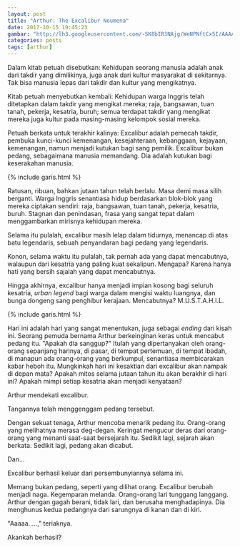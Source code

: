 ```yaml
---
layout: post
title: "Arthur: The Excalibur Noumena"
date: 2017-10-15 19:45:23
gambar: "http://lh3.googleusercontent.com/-SK8bIR3NAjg/WeNPNftCx5I/AAAAAAAACeA/N_7yWgpL870FSTL57mZATvVpXeewRNTAACLcBGAs/s900/saber___arturia_pendragon_by_dramakidd-d526ybs.png"
categories: posts
tags: [arthur]
---
```


Dalam kitab petuah disebutkan: Kehidupan seorang manusia adalah anak dari takdir yang dimilikinya, juga anak dari kultur masyarakat di sekitarnya. Tak bisa manusia lepas dari takdir dan kultur yang mengikatnya.

Kitab petuah menyebutkan kembali: Kehidupan warga Inggris telah ditetapkan dalam takdir yang mengikat mereka; raja, bangsawan, tuan tanah, pekerja, kesatria, buruh; semua terdapat takdir yang mengikat mereka juga kultur pada masing-masing kelompok sosial mereka.

Petuah berkata untuk terakhir kalinya: Excalibur adalah pemecah takdir, pembuka kunci-kunci kemenangan, kesejahteraan, kebanggaan, kejayaan, kemenangan, namun menjadi kutukan bagi sang pemilik. Excalibur bukan pedang, sebagaimana manusia memandang. Dia adalah kutukan bagi keserakahan manusia.

{% include garis.html %}

Ratusan, ribuan, bahkan jutaan tahun telah berlalu. Masa demi masa silih berganti. Warga Inggris senantiasa hidup berdasarkan blok-blok yang mereka ciptakan sendiri: raja, bangsawan, tuan tanah, pekerja, kesatria, buruh. Stagnan dan penindasan, frasa yang sangat tepat dalam menggambarkan mirisnya kehidupan mereka.

Selama itu pulalah, excalibur masih lelap dalam tidurnya, menancap di atas batu legendaris, sebuah penyandaran bagi pedang yang legendaris.

Konon, selama waktu itu pulalah, tak pernah ada yang dapat mencabutnya, walaupun dari kesatria yang paling kuat sekalipun. Mengapa? Karena hanya hati yang bersih sajalah yang dapat mencabutnya.

Hingga akhirnya, excalibur hanya menjadi impian kosong bagi seluruh kesatria, _urban legend_ bagi warga dalam mengisi waktu luangnya, dan bunga dongeng sang penghibur kerajaan. Mencabutnya? M.U.S.T.A.H.I.L.

{% include garis.html %}

Hari ini adalah hari yang sangat menentukan, juga sebagai _ending_ dari kisah ini. Seorang pemuda bernama Arthur berkeinginan keras untuk mencabut pedang itu. "Apakah dia sanggup?" Itulah yang dipertanyakan oleh orang-orang sepanjang harinya, di pasar, di tempat pertemuan, di tempat ibadah, di manapun ada orang-orang yang berkumpul, senantiasa membicarakan kabar heboh itu. Mungkinkah hari ini kesaktian dari excalibur akan nampak di depan mata? Apakah mitos selama jutaan tahun itu akan berakhir di hari ini? Apakah mimpi setiap kesatria akan menjadi kenyataan?

Arthur mendekati excalibur.

Tangannya telah menggenggam pedang tersebut.

Dengan sekuat tenaga, Arthur mencoba menarik pedang itu. Orang-orang yang melihatnya merasa deg-degan. Keringat mengucur deras dari orang-orang yang menanti saat-saat bersejarah itu. Sedikit lagi, sejarah akan berkata. Sedikit lagi, pedang akan dicabut.

Dan...

Excalibur berhasil keluar dari persembunyiannya selama ini.

Memang bukan pedang, seperti yang dilihat orang. Excalibur berubah menjadi naga. Kegemparan melanda. Orang-orang lari tunggang langgang. Arthur dengan gagah berani, tidak lari, dan berusaha menghadapinya. Dia menghunus kedua pedangnya dari sarungnya di kanan dan di kiri.

"Aaaaa.....," teriaknya.

Akankah berhasil?